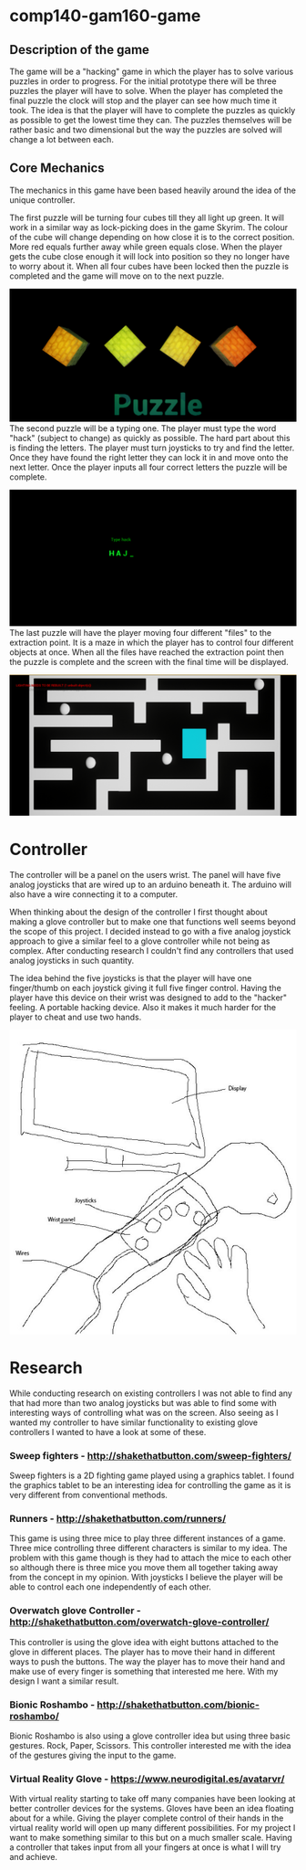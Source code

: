 # comp140-gam160-game
## Description of the game
The game will be a "hacking" game in which the player has to solve various puzzles in order to progress. For the initial prototype there will be three puzzles the player will have to solve. When the player has completed the final puzzle the clock will stop and the player can see how much time it took. The idea is that the player will have to complete the puzzles as quickly as possible to get the lowest time they can. The puzzles themselves will be rather basic and two dimensional but the way the puzzles are solved will change a lot between each. 
## Core Mechanics
The mechanics in this game have been based heavily around the idea of the unique controller.

The first puzzle will be turning four cubes till they all light up green. It will work in a similar way as lock-picking does in the game Skyrim. The colour of the cube will change depending on how close it is to the correct position. More red equals further away while green equals close. When the player gets the cube close enough it will lock into position so they no longer have to worry about it. When all four cubes have been locked then the puzzle is completed and the game will move on to the next puzzle.

![alt text](https://raw.githubusercontent.com/Phil-Sparkes/comp140-gam160-game/master/Puzzle1.png "Puzzle1")
The second puzzle will be a typing one. The player must type the word "hack" (subject to change) as quickly as possible. The hard part about this is finding the letters. The player must turn joysticks to try and find the letter. Once they have found the right letter they can lock it in and move onto the next letter. Once the player inputs all four correct letters the puzzle will be complete.

![alt text](https://raw.githubusercontent.com/Phil-Sparkes/comp140-gam160-game/master/Puzzle2.png "Puzzle2")
The last puzzle will have the player moving four different "files" to the extraction point. It is a maze in which the player has to control four different objects at once. When all the files have reached the extraction point then the puzzle is complete and the screen with the final time will be displayed.

![alt text](https://raw.githubusercontent.com/Phil-Sparkes/comp140-gam160-game/master/Puzzle3.png "Puzzle3")
# Controller
The controller will be a panel on the users wrist. The panel will have five analog joysticks that are wired up to an arduino beneath it. The arduino will also have a wire connecting it to a computer.

When thinking about the design of the controller I first thought about making a glove controller but to make one that functions well seems beyond the scope of this project. I decided instead to go with a five analog joystick approach to give a similar feel to a glove controller while not being as complex. After conducting research I couldn't find any controllers that used analog joysticks in such quantity.

The idea behind the five joysticks is that the player will have one finger/thumb on each joystick giving it full five finger control. Having the player have this device on their wrist was designed to add to the "hacker" feeling. A portable hacking device. Also it makes it much harder for the player to cheat and use two hands. 

![alt text](https://raw.githubusercontent.com/Phil-Sparkes/comp140-gam160-game/master/Design.jpg "Design")
# Research
While conducting research on existing controllers I was not able to find any that had more than two analog joysticks but was able to find some with interesting ways of controlling what was on the screen. Also seeing as I wanted my controller to have similar functionality to existing glove controllers I wanted to have a look at some of these.
### Sweep fighters - http://shakethatbutton.com/sweep-fighters/
Sweep fighters is a 2D fighting game played using a graphics tablet. I found the graphics tablet to be an interesting idea for controlling the game as it is very different from conventional methods.  
### Runners - http://shakethatbutton.com/runners/
This game is using three mice to play three different instances of a game. Three mice controlling three different characters is similar to my idea. The problem with this game though is they had to attach the mice to each other so although there is three mice you move them all together taking away from the concept in my opinion. With joysticks I believe the player will be able to control each one independently of each other.
### Overwatch glove Controller - http://shakethatbutton.com/overwatch-glove-controller/
This controller is using the glove idea with eight buttons attached to the glove in different places. The player has to move their hand in different ways to push the buttons. The way the player has to move their hand and make use of every finger is something that interested me here. With my design I want a similar result.
### Bionic Roshambo - http://shakethatbutton.com/bionic-roshambo/
Bionic Roshambo is also using a glove controller idea but using three basic gestures. Rock, Paper, Scissors. This controller interested me with the idea of the gestures giving the input to the game.
### Virtual Reality Glove - https://www.neurodigital.es/avatarvr/
With virtual reality starting to take off many companies have been looking at better controller devices for the systems. Gloves have been an idea floating about for a while. Giving the player complete control of their hands in the virtual reality world will open up many different possibilities. For my project I want to make something similar to this but on a much smaller scale. Having a controller that takes input from all your fingers at once is what I will try and achieve.
